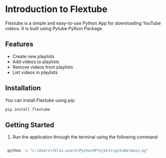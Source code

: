# Introduction to Flextube

Flextube is a simple and easy-to-use Python App for downloading YouTube videos. It is built using Pytube Python Package.

## Features

- Create new playlists
- Add videos to playlists
- Remove videos from playlists
- List videos in playlists

## Installation

You can install Flextube using pip:

```bash
pip install flextube
```

## Getting Started

1. Run the application through the terminal using the following command:

```bash

 python -u "c:\Users\felix.asare\PycharmProjects\pytube\main.py"
```
